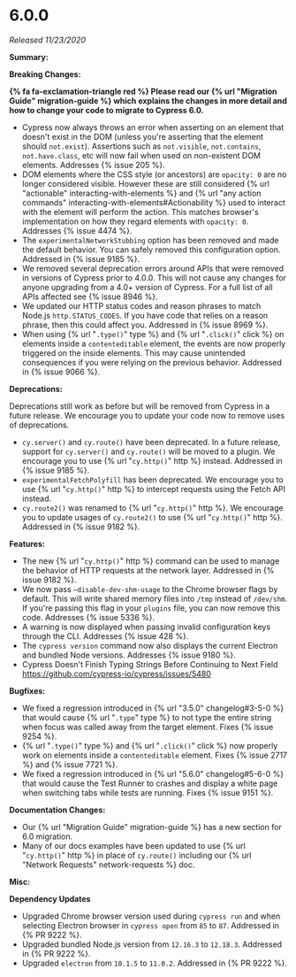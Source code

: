 # 6.0.0

*Released 11/23/2020*

**Summary:**



**Breaking Changes:**

**{% fa fa-exclamation-triangle red %} Please read our {% url "Migration Guide" migration-guide %} which explains the changes in more detail and how to change your code to migrate to Cypress 6.0.**

- Cypress now always throws an error when asserting on an element that doesn't exist in the DOM (unless you're asserting that the element should `not.exist`). Assertions such as `not.visible`, `not.contains`, `not.have.class`, etc will now fail when used on non-existent DOM elements. Addresses {% issue 205 %}.
- DOM elements where the CSS style (or ancestors) are `opacity: 0` are no longer considered visible. However these are still considered {% url "actionable" interacting-with-elements %} and {% url "any action commands"  interacting-with-elements#Actionability %} used to interact with the element will perform the action. This matches browser's implementation on how they regard elements with `opacity: 0`. Addresses {% issue 4474 %}.
- The `experimentalNetworkStubbing` option has been removed and made the default behavior. You can safely removed this configuration option. Addressed in {% issue 9185 %}.
- We removed several deprecation errors around APIs that were removed in versions of Cypress prior to 4.0.0. This will not cause any changes for anyone upgrading from a 4.0+ version of Cypress. For a full list of all APIs affected see {% issue 8946 %}.
- We updated our HTTP status codes and reason phrases to match Node.js `http.STATUS_CODES`. If you have code that relies on a reason phrase, then this could affect you. Addressed in {% issue 8969 %}.
- When using {% url "`.type()`" type %} and {% url "`.click()`" click %} on elements inside a `contenteditable` element, the events are now properly triggered on the inside elements. This may cause unintended consequences if you were relying on the previous behavior. Addressed in {% issue 9066 %}.

**Deprecations:**

Deprecations still work as before but will be removed from Cypress in a future release. We encourage you to update your code now to remove uses of deprecations.

- `cy.server()` and `cy.route()` have been deprecated. In a future release, support for `cy.server()` and `cy.route()` will be moved to a plugin. We encourage you to use {% url "`cy.http()`" http %} instead. Addressed in {% issue 9185 %}.
- `experimentalFetchPolyfill` has been deprecated. We encourage you to use {% url "`cy.http()`" http %} to intercept requests using the Fetch API instead.
- `cy.route2()` was renamed to {% url "`cy.http()`" http %}. We encourage you to update usages of `cy.route2()` to use {% url "`cy.http()`" http %}. Addressed in {% issue 9182 %}.

**Features:**

- The new {% url "`cy.http()`" http %} command can be used to manage the behavior of HTTP requests at the network layer. Addressed in {% issue 9182 %}.
- We now pass `—disable-dev-shm-usage` to the Chrome browser flags by default. This will write shared memory files into `/tmp` instead of `/dev/shm`. If you're passing this flag in your `plugins` file, you can now remove this code. Addresses {% issue 5336 %}.
- A warning is now displayed when passing invalid configuration keys through the CLI. Addresses {% issue 428 %}.
- The `cypress version` command now also displays the current Electron and bundled Node versions. Addresses {% issue 9180 %}.
- Cypress Doesn't Finish Typing Strings Before Continuing to Next Field https://github.com/cypress-io/cypress/issues/5480

**Bugfixes:**

- We fixed a regression introduced in {% url "3.5.0" changelog#3-5-0 %} that would cause {% url "`.type`" type %} to not type the entire string when focus was called away from the target element. Fixes {% issue 9254 %}.
- {% url "`.type()`" type %} and {% url "`.click()`" click %} now properly work on elements inside a `contenteditable` element. Fixes {% issue 2717 %} and {% issue 7721 %}.
- We fixed a regression introduced in {% url "5.6.0" changelog#5-6-0 %} that would cause the Test Runner to crashes and display a white page when switching tabs while tests are running. Fixes {% issue 9151 %}.

**Documentation Changes:**

- Our {% url "Migration Guide" migration-guide %} has a new section for 6.0 migration.
- Many of our docs examples have been updated to use {% url "`cy.http()`" http %} in place of `cy.route()` including our {% url "Network Requests" network-requests %} doc.

**Misc:**

**Dependency Updates**

- Upgraded Chrome browser version used during `cypress run` and when selecting Electron browser in `cypress open` from `85` to `87`. Addressed in {% PR 9222 %}.
- Upgraded bundled Node.js version from `12.16.3` to `12.18.3`. Addressed in {% PR 9222 %}.
- Upgraded `electron` from `10.1.5` to `11.0.2`. Addressed in {% PR 9222 %}.
